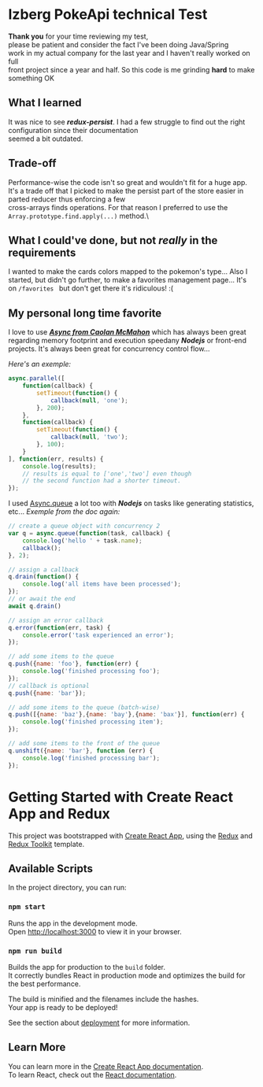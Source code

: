 # Izberg PokeApi technical Test

**Thank you** for your time reviewing my test,\
please be patient and consider the fact I've been doing Java/Spring\
work in my actual company for the last year and I haven't really worked on full\
front project since a year and half. So this code is me grinding **hard** to make something OK

## What I learned

It was nice to see ***redux-persist***.
I had a few struggle to find out the right configuration since their documentation\
seemed a bit outdated.

## Trade-off
Performance-wise the code isn't so great and wouldn't fit for a huge app.\
It's a trade off that I picked to make the persist part of the store easier in parted reducer thus enforcing a few \
cross-arrays finds operations.
For that reason I preferred to use the ```Array.prototype.find.apply(...)``` method.\

## What I could've done, but not *really* in the requirements

I wanted to make the cards colors mapped to the pokemon's type...
Also I started, but didn't go further, to make a favorites management page...
It's on ```/favorites ``` but don't get there it's ridiculous! :(

## My personal long time favorite

I love to use ***[Async from Caolan McMahon](https://caolan.github.io/async/v3/)*** which has always been great regarding memory footprint and execution speedany ***Nodejs*** or front-end projects. 
It's always been great for concurrency control flow...

*Here's an exemple:*
```javascript
async.parallel([
    function(callback) {
        setTimeout(function() {
            callback(null, 'one');
        }, 200);
    },
    function(callback) {
        setTimeout(function() {
            callback(null, 'two');
        }, 100);
    }
], function(err, results) {
    console.log(results);
    // results is equal to ['one','two'] even though
    // the second function had a shorter timeout.
});
```

I used [Async.queue](https://caolan.github.io/async/v3/docs.html#queue) a lot too with ***Nodejs*** on tasks like generating statistics, etc...
*Exemple from the doc again:*

```javascript
// create a queue object with concurrency 2
var q = async.queue(function(task, callback) {
    console.log('hello ' + task.name);
    callback();
}, 2);

// assign a callback
q.drain(function() {
    console.log('all items have been processed');
});
// or await the end
await q.drain()

// assign an error callback
q.error(function(err, task) {
    console.error('task experienced an error');
});

// add some items to the queue
q.push({name: 'foo'}, function(err) {
    console.log('finished processing foo');
});
// callback is optional
q.push({name: 'bar'});

// add some items to the queue (batch-wise)
q.push([{name: 'baz'},{name: 'bay'},{name: 'bax'}], function(err) {
    console.log('finished processing item');
});

// add some items to the front of the queue
q.unshift({name: 'bar'}, function (err) {
    console.log('finished processing bar');
});
```


# Getting Started with Create React App and Redux

This project was bootstrapped with [Create React App](https://github.com/facebook/create-react-app), using the [Redux](https://redux.js.org/) and [Redux Toolkit](https://redux-toolkit.js.org/) template.

## Available Scripts

In the project directory, you can run:

### `npm start`

Runs the app in the development mode.\
Open [http://localhost:3000](http://localhost:3000) to view it in your browser.

### `npm run build`

Builds the app for production to the `build` folder.\
It correctly bundles React in production mode and optimizes the build for the best performance.

The build is minified and the filenames include the hashes.\
Your app is ready to be deployed!

See the section about [deployment](https://facebook.github.io/create-react-app/docs/deployment) for more information.

## Learn More
You can learn more in the [Create React App documentation](https://facebook.github.io/create-react-app/docs/getting-started).\
To learn React, check out the [React documentation](https://reactjs.org/).
